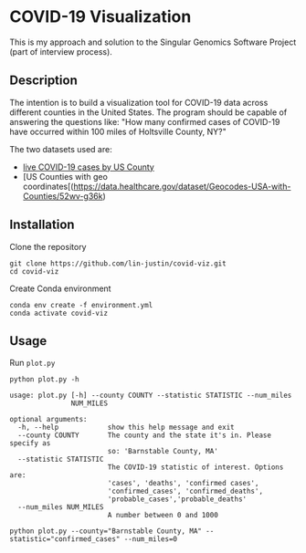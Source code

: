 # COVID-19 Visualization

This is my approach and solution to the Singular Genomics Software Project (part of interview process).

## Description

The intention is to build a visualization tool for COVID-19 data across different counties in the United States. The program should be capable of answering the questions like: "How many confirmed cases of COVID-19 have occurred within 100 miles of Holtsville County, NY?"

The two datasets used are:

- [live COVID-19 cases by US County](https://github.com/nytimes/covid-19-data/blob/master/live/us-counties.csv)
- [US Counties with geo coordinates[(https://data.healthcare.gov/dataset/Geocodes-USA-with-Counties/52wv-g36k)

## Installation

Clone the repository

```
git clone https://github.com/lin-justin/covid-viz.git
cd covid-viz
```

Create Conda environment

```
conda env create -f environment.yml
conda activate covid-viz
```

## Usage

Run `plot.py`

```
python plot.py -h

usage: plot.py [-h] --county COUNTY --statistic STATISTIC --num_miles
               NUM_MILES

optional arguments:
  -h, --help            show this help message and exit
  --county COUNTY       The county and the state it's in. Please specify as
                        so: 'Barnstable County, MA'
  --statistic STATISTIC
                        The COVID-19 statistic of interest. Options are:
                        'cases', 'deaths', 'confirmed cases',
                        'confirmed_cases', 'confirmed_deaths',
                        'probable_cases','probable_deaths'
  --num_miles NUM_MILES
                        A number between 0 and 1000
```

```
python plot.py --county="Barnstable County, MA" --statistic="confirmed_cases" --num_miles=0
```
